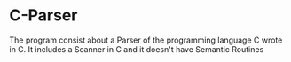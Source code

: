 # C-Parser
The program consist about a Parser of the programming language C wrote in C. It includes a Scanner in C and it doesn't have Semantic Routines
